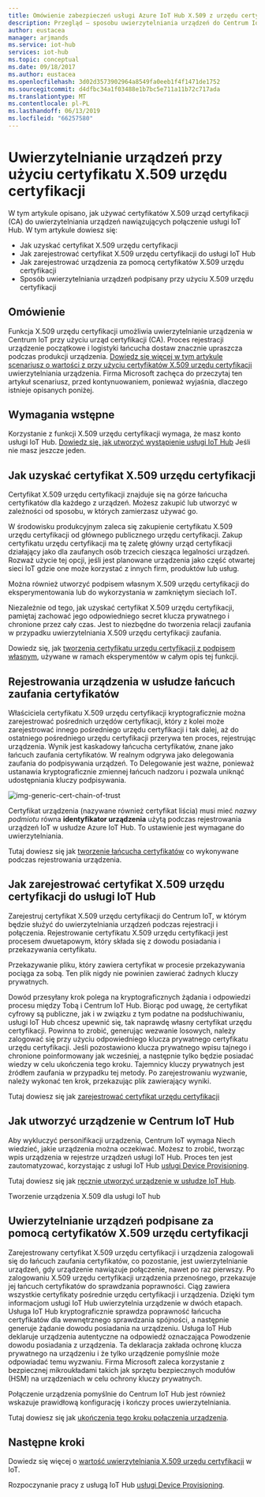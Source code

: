 ```yaml
---
title: Omówienie zabezpieczeń usługi Azure IoT Hub X.509 z urzędu certyfikacji | Dokumentacja firmy Microsoft
description: Przegląd — sposobu uwierzytelniania urządzeń do Centrum IoT przy użyciu urzędów certyfikacji X.509.
author: eustacea
manager: arjmands
ms.service: iot-hub
services: iot-hub
ms.topic: conceptual
ms.date: 09/18/2017
ms.author: eustacea
ms.openlocfilehash: 3d02d3573902964a8549fa0eeb1f4f1471de1752
ms.sourcegitcommit: d4dfbc34a1f03488e1b7bc5e711a11b72c717ada
ms.translationtype: MT
ms.contentlocale: pl-PL
ms.lasthandoff: 06/13/2019
ms.locfileid: "66257580"
---
```

# <a name="device-authentication-using-x509-ca-certificates"></a>Uwierzytelnianie urządzeń przy użyciu certyfikatu X.509 urzędu certyfikacji

W tym artykule opisano, jak używać certyfikatów X.509 urząd certyfikacji (CA) do uwierzytelniania urządzeń nawiązujących połączenie usługi IoT Hub.  W tym artykule dowiesz się:

* Jak uzyskać certyfikat X.509 urzędu certyfikacji
* Jak zarejestrować certyfikat X.509 urzędu certyfikacji do usługi IoT Hub
* Jak zarejestrować urządzenia za pomocą certyfikatów X.509 urzędu certyfikacji
* Sposób uwierzytelniania urządzeń podpisany przy użyciu X.509 urzędu certyfikacji

## <a name="overview"></a>Omówienie

Funkcja X.509 urzędu certyfikacji umożliwia uwierzytelnianie urządzenia w Centrum IoT przy użyciu urząd certyfikacji (CA). Proces rejestracji urządzenie początkowe i logistyki łańcucha dostaw znacznie upraszcza podczas produkcji urządzenia. [Dowiedz się więcej w tym artykule scenariusz o wartości z przy użyciu certyfikatów X.509 urzędu certyfikacji](iot-hub-x509ca-concept.md) uwierzytelniania urządzenia.  Firma Microsoft zachęca do przeczytaj ten artykuł scenariusz, przed kontynuowaniem, ponieważ wyjaśnia, dlaczego istnieje opisanych poniżej.

## <a name="prerequisite"></a>Wymagania wstępne

Korzystanie z funkcji X.509 urzędu certyfikacji wymaga, że masz konto usługi IoT Hub.  [Dowiedz się, jak utworzyć wystąpienie usługi IoT Hub](quickstart-send-telemetry-dotnet.md) Jeśli nie masz jeszcze jeden.

## <a name="how-to-get-an-x509-ca-certificate"></a>Jak uzyskać certyfikat X.509 urzędu certyfikacji

Certyfikat X.509 urzędu certyfikacji znajduje się na górze łańcucha certyfikatów dla każdego z urządzeń.  Możesz zakupić lub utworzyć w zależności od sposobu, w których zamierzasz używać go.

W środowisku produkcyjnym zaleca się zakupienie certyfikatu X.509 urzędu certyfikacji od głównego publicznego urzędu certyfikacji. Zakup certyfikatu urzędu certyfikacji ma tę zaletę główny urząd certyfikacji działający jako dla zaufanych osób trzecich ciesząca legalności urządzeń. Rozważ użycie tej opcji, jeśli jest planowane urządzenia jako część otwartej sieci IoT gdzie one może korzystać z innych firm, produktów lub usług.

Można również utworzyć podpisem własnym X.509 urzędu certyfikacji do eksperymentowania lub do wykorzystania w zamkniętym sieciach IoT.

Niezależnie od tego, jak uzyskać certyfikat X.509 urzędu certyfikacji, pamiętaj zachować jego odpowiedniego secret klucza prywatnego i chronione przez cały czas.  Jest to niezbędne do tworzenia relacji zaufania w przypadku uwierzytelniania X.509 urzędu certyfikacji zaufania.

Dowiedz się, jak [tworzenia certyfikatu urzędu certyfikacji z podpisem własnym](https://github.com/Azure/azure-iot-sdk-c/blob/master/tools/CACertificates/CACertificateOverview.md), używane w ramach eksperymentów w całym opis tej funkcji.

## <a name="sign-devices-into-the-certificate-chain-of-trust"></a>Rejestrowania urządzenia w usłudze łańcuch zaufania certyfikatów

Właściciela certyfikatu X.509 urzędu certyfikacji kryptograficznie można zarejestrować pośrednich urzędów certyfikacji, który z kolei może zarejestrować innego pośredniego urzędu certyfikacji i tak dalej, aż do ostatniego pośredniego urzędu certyfikacji przerywa ten proces, rejestrując urządzenia. Wynik jest kaskadowy łańcucha certyfikatów, znane jako łańcuch zaufania certyfikatów. W realnym odgrywa jako delegowania zaufania do podpisywania urządzeń. To Delegowanie jest ważne, ponieważ ustanawia kryptograficznie zmiennej łańcuch nadzoru i pozwala uniknąć udostępniania kluczy podpisywania.

![img-generic-cert-chain-of-trust](./media/generic-cert-chain-of-trust.png)

Certyfikat urządzenia (nazywane również certyfikat liścia) musi mieć *nazwy podmiotu* równa **identyfikator urządzenia** użytą podczas rejestrowania urządzeń IoT w usłudze Azure IoT Hub. To ustawienie jest wymagane do uwierzytelniania.

Tutaj dowiesz się jak [tworzenie łańcucha certyfikatów](https://github.com/Azure/azure-iot-sdk-c/blob/master/tools/CACertificates/CACertificateOverview.md) co wykonywane podczas rejestrowania urządzenia.

## <a name="how-to-register-the-x509-ca-certificate-to-iot-hub"></a>Jak zarejestrować certyfikat X.509 urzędu certyfikacji do usługi IoT Hub

Zarejestruj certyfikat X.509 urzędu certyfikacji do Centrum IoT, w którym będzie służyć do uwierzytelniania urządzeń podczas rejestracji i połączenia.  Rejestrowanie certyfikatu X.509 urzędu certyfikacji jest procesem dwuetapowym, który składa się z dowodu posiadania i przekazywania certyfikatu.

Przekazywanie pliku, który zawiera certyfikat w procesie przekazywania pociąga za sobą.  Ten plik nigdy nie powinien zawierać żadnych kluczy prywatnych.

Dowód przesyłany krok polega na kryptograficznych żądania i odpowiedzi procesu między Tobą i Centrum IoT Hub.  Biorąc pod uwagę, że certyfikat cyfrowy są publiczne, jak i w związku z tym podatne na podsłuchiwaniu, usługi IoT Hub chcesz upewnić się, tak naprawdę własny certyfikat urzędu certyfikacji.  Powinna to zrobić, generując wezwanie losowych, należy zalogować się przy użyciu odpowiedniego klucza prywatnego certyfikatu urzędu certyfikacji.  Jeśli pozostawiono klucza prywatnego wpisu tajnego i chronione poinformowany jak wcześniej, a następnie tylko będzie posiadać wiedzy w celu ukończenia tego kroku. Tajemnicy kluczy prywatnych jest źródłem zaufania w przypadku tej metody.  Po zarejestrowaniu wyzwanie, należy wykonać ten krok, przekazując plik zawierający wyniki.

Tutaj dowiesz się jak [zarejestrować certyfikat urzędu certyfikacji](iot-hub-security-x509-get-started.md#register-x509-ca-certificates-to-your-iot-hub)

## <a name="how-to-create-a-device-on-iot-hub"></a>Jak utworzyć urządzenie w Centrum IoT Hub

Aby wykluczyć personifikacji urządzenia, Centrum IoT wymaga Niech wiedzieć, jakie urządzenia można oczekiwać.  Możesz to zrobić, tworząc wpis urządzenia w rejestrze urządzeń usługi IoT Hub.  Proces ten jest zautomatyzować, korzystając z usługi IoT Hub [usługi Device Provisioning](https://azure.microsoft.com/blog/azure-iot-hub-device-provisioning-service-preview-automates-device-connection-configuration/). 

Tutaj dowiesz się jak [ręcznie utworzyć urządzenie w usłudze IoT Hub](iot-hub-security-x509-get-started.md#create-an-x509-device-for-your-iot-hub).

Tworzenie urządzenia X.509 dla usługi IoT hub

## <a name="authenticating-devices-signed-with-x509-ca-certificates"></a>Uwierzytelnianie urządzeń podpisane za pomocą certyfikatów X.509 urzędu certyfikacji

Zarejestrowany certyfikat X.509 urzędu certyfikacji i urządzenia zalogowali się do łańcuch zaufania certyfikatów, co pozostanie, jest uwierzytelnianie urządzeń, gdy urządzenie nawiązuje połączenie, nawet po raz pierwszy.  Po zalogowaniu X.509 urzędu certyfikacji urządzenia przenośnego, przekazuje jej łańcuch certyfikatów do sprawdzania poprawności. Ciąg zawiera wszystkie certyfikaty pośrednie urzędu certyfikacji i urządzenia.  Dzięki tym informacjom usługi IoT Hub uwierzytelnia urządzenie w dwóch etapach.  Usługa IoT Hub kryptograficznie sprawdza poprawność łańcucha certyfikatów dla wewnętrznego sprawdzania spójności, a następnie generuje żądanie dowodu posiadania na urządzeniu.  Usługa IoT Hub deklaruje urządzenia autentyczne na odpowiedź oznaczająca Powodzenie dowodu posiadania z urządzenia.  Ta deklaracja zakłada ochronę klucza prywatnego na urządzeniu i że tylko urządzenie pomyślnie może odpowiadać temu wyzwaniu.  Firma Microsoft zaleca korzystanie z bezpiecznej mikroukładami takich jak sprzętu bezpiecznych modułów (HSM) na urządzeniach w celu ochrony kluczy prywatnych.

Połączenie urządzenia pomyślnie do Centrum IoT Hub jest również wskazuje prawidłową konfigurację i kończy proces uwierzytelniania.

Tutaj dowiesz się jak [ukończenia tego kroku połączenia urządzenia](iot-hub-security-x509-get-started.md#authenticate-your-x509-device-with-the-x509-certificates).

## <a name="next-steps"></a>Następne kroki

Dowiedz się więcej o [wartość uwierzytelniania X.509 urzędu certyfikacji](iot-hub-x509ca-concept.md) w IoT.

Rozpoczynanie pracy z usługą IoT Hub [usługi Device Provisioning](https://docs.microsoft.com/azure/iot-dps/).
